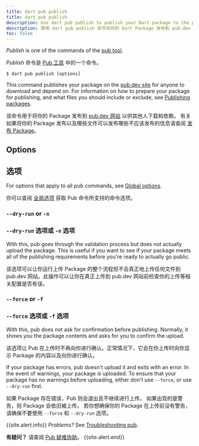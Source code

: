 ```yaml
---
title: dart pub publish
title: dart pub publish
description: Use dart pub publish to publish your Dart package to the pub.dev site.
description: 使用 dart pub publish 命令将你的 Dart Package 发布到 pub.dev 网站。
toc: false
---
```


_Publish_ is one of the commands of the [pub tool](/tools/pub/cmd).

_Publish_ 命令是 [Pub 工具](/tools/pub/cmd) 中的一个命令。

```nocode
$ dart pub publish [options]
```

This command publishes your package on the
[pub.dev site]({{site.pub}}) for anyone to download and depend
on. For information on how to prepare your package for publishing,
and what files you should include or exclude,
see [Publishing packages](/tools/pub/publishing).

该命令用于将你的 Package 发布到 [pub.dev 网站]({{site.pub}}) 以供其他人下载和依赖。
有关如果将你的 Package 发布以及哪些文件可以发布哪些不应该发布的信息请查阅
[发布 Package](/tools/pub/publishing)。

## Options

## 选项

For options that apply to all pub commands, see
[Global options](/tools/pub/cmd#global-options).

你可以查阅 [全局选项](/tools/pub/cmd#global-options) 获取 Pub 命令所支持的命令选项。

### `--dry-run` or `-n`

### `--dry-run` 选项或 `-n` 选项

With this, pub goes through the validation process but does not actually upload
the package. This is useful if you want to see if your package meets all of the
publishing requirements before you're ready to actually go public.

该选项可以让你运行上传 Package 的整个流程但不会真正地上传任何文件到 pub.dev 网站。此操作可以让你在真正上传到 pub.dev 网站前检查你的上传等相关配置是否有误。

### `--force` or `-f`

### `--force` 选项或 `-f` 选项

With this, pub does not ask for confirmation before publishing. Normally, it
shows you the package contents and asks for you to confirm the upload.

该选项让 Pub 在上传时不再向你进行确认。正常情况下，它会在你上传时向你显示 Package 的内容以及向你进行确认。

If your package has errors, pub doesn't upload it and exits with an error.
In the event of warnings, your package *is* uploaded.
To ensure that your package has no warnings before uploading,
either don't use `--force`, or use `--dry-run` first.

如果 Package 存在错误，Pub 则会退出且不继续进行上传。
如果出现的是警告，则 Package 会依旧被上传。
若你想确保你的 Package 在上传前没有警告，
请确保不要使用 `--force` 和 `--dry-run` 选项。

{{site.alert.info}}
  *Problems?* 
  See [Troubleshooting pub](/tools/pub/troubleshoot).

  **有疑问？** 
  请查阅 [Pub 疑难协助](/tools/pub/troubleshoot)。
{{site.alert.end}}
